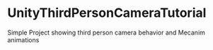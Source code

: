 UnityThirdPersonCameraTutorial
==============================

Simple Project showing third person camera behavior and Mecanim animations
